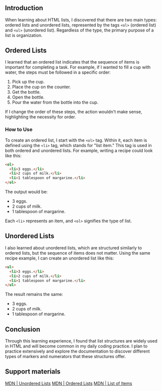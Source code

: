 #

## Introduction
When learning about HTML lists, I discovered that there are two main types: ordered lists and unordered lists, represented by the tags `<ol>` (ordered list) and `<ul>` (unordered list). Regardless of the type, the primary purpose of a list is organization.

## Ordered Lists
I learned that an ordered list indicates that the sequence of items is important for completing a task. For example, if I wanted to fill a cup with water, the steps must be followed in a specific order:

1. Pick up the cup.
2. Place the cup on the counter.
3. Get the bottle.
4. Open the bottle.
5. Pour the water from the bottle into the cup.

If I change the order of these steps, the action wouldn't make sense, highlighting the necessity for order.

### How to Use
To create an ordered list, I start with the `<ol>` tag. Within it, each item is defined using the `<li>` tag, which stands for "list item." This tag is used in both ordered and unordered lists. For example, writing a recipe could look like this:

```html
<ol>
  <li>3 eggs.</li>
  <li>2 cups of milk.</li>
  <li>1 tablespoon of margarine.</li>
</ol>
```

The output would be:

- 3 eggs.
- 2 cups of milk.
- 1 tablespoon of margarine.

Each `<li>` represents an item, and `<ol>` signifies the type of list.

## Unordered Lists
I also learned about unordered lists, which are structured similarly to ordered lists, but the sequence of items does not matter. Using the same recipe example, I can create an unordered list like this:

```html
<ul>
  <li>3 eggs.</li>
  <li>2 cups of milk.</li>
  <li>1 tablespoon of margarine.</li>
</ul>
```

The result remains the same:

- 3 eggs.
- 2 cups of milk.
- 1 tablespoon of margarine.

## Conclusion
Through this learning experience, I found that list structures are widely used in HTML and will become common in my daily coding practice. I plan to practice extensively and explore the documentation to discover different types of markers and numerators that these structures offer.

## Support materials

[MDN | Unordered Lists](https://developer.mozilla.org/pt-BR/docs/Web/HTML/Element/ul)
[MDN | Ordered Lists](https://developer.mozilla.org/pt-BR/docs/Web/HTML/Element/ol)
[MDN | List of Items](https://developer.mozilla.org/pt-BR/docs/Web/HTML/Element/li)